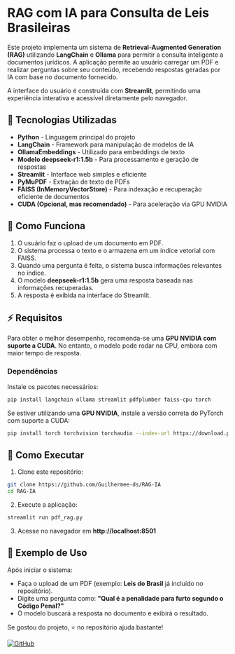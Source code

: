 # RAG com IA para Consulta de Leis Brasileiras

Este projeto implementa um sistema de **Retrieval-Augmented Generation (RAG)** utilizando **LangChain** e **Ollama** para permitir a consulta inteligente a documentos jurídicos. A aplicação permite ao usuário carregar um PDF e realizar perguntas sobre seu conteúdo, recebendo respostas geradas por IA com base no documento fornecido.

A interface do usuário é construída com **Streamlit**, permitindo uma experiência interativa e acessível diretamente pelo navegador.

## 🚀 Tecnologias Utilizadas

- **Python** - Linguagem principal do projeto
- **LangChain** - Framework para manipulação de modelos de IA
- **OllamaEmbeddings** - Utilizado para embeddings de texto
- **Modelo deepseek-r1:1.5b** - Para processamento e geração de respostas
- **Streamlit** - Interface web simples e eficiente
- **PyMuPDF** - Extração de texto de PDFs
- **FAISS (InMemoryVectorStore)** - Para indexação e recuperação eficiente de documentos
- **CUDA (Opcional, mas recomendado)** - Para aceleração via GPU NVIDIA

## 📜 Como Funciona

1. O usuário faz o upload de um documento em PDF.
2. O sistema processa o texto e o armazena em um índice vetorial com FAISS.
3. Quando uma pergunta é feita, o sistema busca informações relevantes no índice.
4. O modelo **deepseek-r1:1.5b** gera uma resposta baseada nas informações recuperadas.
5. A resposta é exibida na interface do Streamlit.

## ⚡ Requisitos

Para obter o melhor desempenho, recomenda-se uma **GPU NVIDIA com suporte a CUDA**. No entanto, o modelo pode rodar na CPU, embora com maior tempo de resposta.

### Dependências

Instale os pacotes necessários:

```bash
pip install langchain ollama streamlit pdfplumber faiss-cpu torch
```

Se estiver utilizando uma **GPU NVIDIA**, instale a versão correta do PyTorch com suporte a CUDA:

```bash
pip install torch torchvision torchaudio --index-url https://download.pytorch.org/whl/cu118
```

## 🎯 Como Executar

1. Clone este repositório:

```bash
git clone https://github.com/Guilhermee-ds/RAG-IA
cd RAG-IA
```

2. Execute a aplicação:

```bash
streamlit run pdf_rag.py
```

3. Acesse no navegador em **http://localhost:8501**

## 📌 Exemplo de Uso

Após iniciar o sistema:
- Faça o upload de um PDF (exemplo: **Leis do Brasil** já incluído no repositório).
- Digite uma pergunta como: **"Qual é a penalidade para furto segundo o Código Penal?"**
- O modelo buscará a resposta no documento e exibirá o resultado.




Se gostou do projeto, ⭐ no repositório ajuda bastante!

[![GitHub](https://img.shields.io/badge/GitHub-Profile-blue?style=for-the-badge&logo=github)](https://github.com/Guilhermee-ds/RAG-IA)

